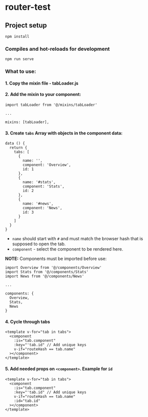 # router-test

## Project setup
```
npm install
```

### Compiles and hot-reloads for development
```
npm run serve
```

### What to use:


#### 1. Copy the mixin file - tabLoader.js 

#### 2. Add the mixin to your component:

```
import tabLoader from '@/mixins/tabLoader'

...

mixins: [tabLoader],
```

#### 3. Create `tabs` Array with objects in the component data:

```
data () {
  return {
    tabs: [
      {
        name: '',
        component: 'Overview',
        id: 1
      },
      {
        name: '#stats',
        component: 'Stats',
        id: 2
      },
      {
        name: '#news',
        component: 'News',
        id: 3
      }
    ]
  }
}
```

- `name` should start with `#` and must match the browser hash that is supposed to open the tab.
- `component` - select the component to be rendered here.

**NOTE:** Components must be imported before use:

```
import Overview from '@/components/Overview'
import Stats from '@/components/Stats'
import News from '@/components/News'

...

components: {
  Overview,
  Stats,
  News
}
```

#### 4. Cycle through tabs

```
<template v-for="tab in tabs">
  <component 
    :is="tab.component" 
    :key="'tab.id" // Add unique keys
    v-if="routeHash == tab.name"
  ></component>
</template>
```

#### 5. Add needed props on `<component>`. Example for `id`

```
<template v-for="tab in tabs">
  <component 
    :is="tab.component" 
    :key="'tab.id" // Add unique keys
    v-if="routeHash == tab.name"
    :id="tab.id"
  ></component>
</template>
```